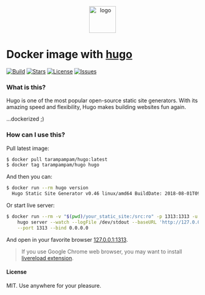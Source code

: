 <p align="center">
  <img alt="logo" src="https://hsto.org/webt/x9/2l/_g/x92l_ghsud0eavfxf9niqd7z978.png" width="70" height="70" />
</p>

# Docker image with [hugo][hugo]

[![Build][badge_build]][link_build]
[![Stars][badge_pulls]][link_pulls]
[![License][badge_license]][link_license]
[![Issues][badge_issues]][link_issues]

### What is this?

Hugo is one of the most popular open-source static site generators. With its amazing speed and flexibility, Hugo makes building websites fun again.

...dockerized ;)

### How can I use this?

Pull latest image:

```bash
$ docker pull tarampampam/hugo:latest
$ docker tag tarampampam/hugo hugo
```

And then you can:

```bash
$ docker run --rm hugo version
  Hugo Static Site Generator v0.46 linux/amd64 BuildDate: 2018-08-01T09:00:55Z
```

Or start live server:

```bash
$ docker run --rm -v "$(pwd)/your_static_site:/src:ro" -p 1313:1313 -u $(id -u):$(id -g) \
    hugo server --watch --logFile /dev/stdout --baseURL 'http://127.0.0.1:1313/' \
    --port 1313 --bind 0.0.0.0
```

And open in your favorite browser [127.0.0.1:1313](http://127.0.0.1:1313/).

> If you use Google Chrome web browser, you may want to install [livereload extension][livereload].

#### License

MIT. Use anywhere for your pleasure.

[badge_build]:https://img.shields.io/docker/build/tarampampam/hugo.svg?style=flat&maxAge=30
[badge_pulls]:https://img.shields.io/docker/pulls/tarampampam/hugo.svg?style=flat&maxAge=30
[badge_license]:https://img.shields.io/packagist/l/tarampampam/hugo-docker.svg?style=flat&maxAge=30
[badge_issues]:https://img.shields.io/github/issues/tarampampam/hugo-docker.svg?style=flat&maxAge=30
[link_build]:https://hub.docker.com/r/tarampampam/hugo/builds/
[link_pulls]:https://hub.docker.com/r/tarampampam/hugo/
[link_license]:https://github.com/tarampampam/hugo-docker/blob/master/LICENSE
[link_issues]:https://github.com/tarampampam/hugo-docker/issues
[docker_hub]:https://hub.docker.com/r/tarampampam/hugo-docker/
[hugo]:https://gohugo.io/
[livereload]:https://chrome.google.com/webstore/detail/livereload/jnihajbhpnppcggbcgedagnkighmdlei
